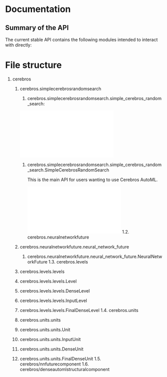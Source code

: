 # Documentation

## Summary of the API

The current stable API contains the following modules intended to interact with directly:

# File structure

1. cerebros
   1. cerebros.simplecerebrosrandomsearch
      1. cerebros.simplecerebrosrandomsearch.simple_cerebros_random_search:

        ![simplecerebrosrandomsearch/simple_cerebros_random_search.md](simplecerebrosrandomsearch/simple_cerebros_random_search.md)

         1. cerebros.simplecerebrosrandomsearch.simple_cerebros_random_search.SimpleCerebrosRandomSearch

            This is the main API for users wanting to use Cerebros AutoML.

            ![simplecerebrosrandomsearch/simple_cerebros_random_search.md#SimpleCerebrosRandomSearch](simplecerebrosrandomsearch/simple_cerebros_random_search.md#SimpleCerebrosRandomSearch)
  1.2. cerebros.neuralnetworkfuture
    1. cerebros.neuralnetworkfuture.neural_network_future
       1. cerebros.neuralnetworkfuture.neural_network_future.NeuralNetworkFuture
  1.3. cerebros.levels
    1. cerebros.levels.levels
      1. cerebros.levels.levels.Level
      1. cerebros.levels.levels.DenseLevel
      1. cerebros.levels.levels.InputLevel
      1. cerebros.levels.levels.FinalDenseLevel
  1.4. cerebros.units
    1. cerebros.units.units
      1. cerebros.units.units.Unit
      1. cerebros.units.units.InputUnit
      1. cerebros.units.units.DenseUnit
      1. cerebros.units.units.FinalDenseUnit
  1.5. cerebros/nnfuturecomponent
  1.6. cerebros/denseautomlstructuralcomponent

